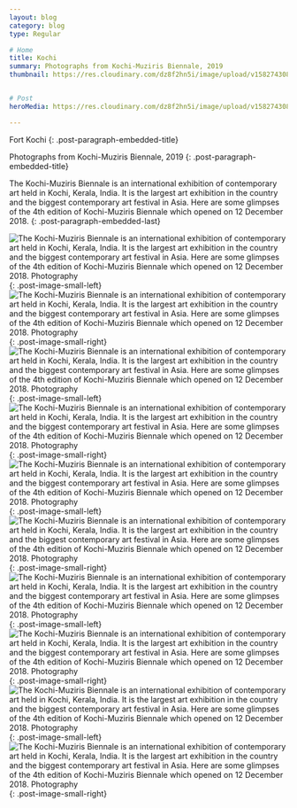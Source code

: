 ```yaml
---
layout: blog
category: blog
type: Regular

# Home
title: Kochi
summary: Photographs from Kochi-Muziris Biennale, 2019
thumbnail: https://res.cloudinary.com/dz8f2hn5i/image/upload/v1582743084/Kochi/Kochi_-_Thumbnail_ukj2o3.png


# Post
heroMedia: https://res.cloudinary.com/dz8f2hn5i/image/upload/v1582743085/Kochi/Kochi_j5ts91.png

---
```


Fort Kochi
{: .post-paragraph-embedded-title}

Photographs from Kochi-Muziris Biennale, 2019
{: .post-paragraph-embedded-title}

The Kochi-Muziris Biennale is an international exhibition of contemporary art held in Kochi, Kerala, India. It is the largest art exhibition in the country and the biggest contemporary art festival in Asia. Here are some glimpses of the 4th edition of Kochi-Muziris Biennale which opened on 12 December 2018.
{: .post-paragraph-embedded-last}


<img src="https://res.cloudinary.com/dz8f2hn5i/image/upload/v1582743123/Kochi/1_r0wbi6.jpg" alt="The Kochi-Muziris Biennale is an international exhibition of contemporary art held in Kochi, Kerala, India. It is the largest art exhibition in the country and the biggest contemporary art festival in Asia. Here are some glimpses of the 4th edition of Kochi-Muziris Biennale which opened on 12 December 2018. Photography">
{: .post-image-small-left} 

<img src="https://res.cloudinary.com/dz8f2hn5i/image/upload/v1582743123/Kochi/2_ibcsk4.jpg" alt="The Kochi-Muziris Biennale is an international exhibition of contemporary art held in Kochi, Kerala, India. It is the largest art exhibition in the country and the biggest contemporary art festival in Asia. Here are some glimpses of the 4th edition of Kochi-Muziris Biennale which opened on 12 December 2018. Photography">
{: .post-image-small-right} 



<img src="https://res.cloudinary.com/dz8f2hn5i/image/upload/v1582743130/Kochi/3_ozmspf.jpg" alt="The Kochi-Muziris Biennale is an international exhibition of contemporary art held in Kochi, Kerala, India. It is the largest art exhibition in the country and the biggest contemporary art festival in Asia. Here are some glimpses of the 4th edition of Kochi-Muziris Biennale which opened on 12 December 2018. Photography">
{: .post-image-small-left} 

<img src="https://res.cloudinary.com/dz8f2hn5i/image/upload/v1582743127/Kochi/4_rgjhag.jpg" alt="The Kochi-Muziris Biennale is an international exhibition of contemporary art held in Kochi, Kerala, India. It is the largest art exhibition in the country and the biggest contemporary art festival in Asia. Here are some glimpses of the 4th edition of Kochi-Muziris Biennale which opened on 12 December 2018. Photography">
{: .post-image-small-right} 



<img src="https://res.cloudinary.com/dz8f2hn5i/image/upload/v1582743124/Kochi/5_xtpzqj.jpg" alt="The Kochi-Muziris Biennale is an international exhibition of contemporary art held in Kochi, Kerala, India. It is the largest art exhibition in the country and the biggest contemporary art festival in Asia. Here are some glimpses of the 4th edition of Kochi-Muziris Biennale which opened on 12 December 2018. Photography">
{: .post-image-small-left} 

<img src="https://res.cloudinary.com/dz8f2hn5i/image/upload/v1582743128/Kochi/6_ub9cgx.jpg" alt="The Kochi-Muziris Biennale is an international exhibition of contemporary art held in Kochi, Kerala, India. It is the largest art exhibition in the country and the biggest contemporary art festival in Asia. Here are some glimpses of the 4th edition of Kochi-Muziris Biennale which opened on 12 December 2018. Photography">
{: .post-image-small-right} 



<img src="https://res.cloudinary.com/dz8f2hn5i/image/upload/v1582743126/Kochi/7_y92hmu.jpg" alt="The Kochi-Muziris Biennale is an international exhibition of contemporary art held in Kochi, Kerala, India. It is the largest art exhibition in the country and the biggest contemporary art festival in Asia. Here are some glimpses of the 4th edition of Kochi-Muziris Biennale which opened on 12 December 2018. Photography">
{: .post-image-small-left} 

<img src="https://res.cloudinary.com/dz8f2hn5i/image/upload/v1582743126/Kochi/8_ai9fno.jpg" alt="The Kochi-Muziris Biennale is an international exhibition of contemporary art held in Kochi, Kerala, India. It is the largest art exhibition in the country and the biggest contemporary art festival in Asia. Here are some glimpses of the 4th edition of Kochi-Muziris Biennale which opened on 12 December 2018. Photography">
{: .post-image-small-right} 


<img src="https://res.cloudinary.com/dz8f2hn5i/image/upload/v1582743125/Kochi/9_psgxvv.jpg" alt="The Kochi-Muziris Biennale is an international exhibition of contemporary art held in Kochi, Kerala, India. It is the largest art exhibition in the country and the biggest contemporary art festival in Asia. Here are some glimpses of the 4th edition of Kochi-Muziris Biennale which opened on 12 December 2018. Photography">
{: .post-image-small-left} 

<img src="https://res.cloudinary.com/dz8f2hn5i/image/upload/v1582743126/Kochi/10_tbxgv0.jpg" alt="The Kochi-Muziris Biennale is an international exhibition of contemporary art held in Kochi, Kerala, India. It is the largest art exhibition in the country and the biggest contemporary art festival in Asia. Here are some glimpses of the 4th edition of Kochi-Muziris Biennale which opened on 12 December 2018. Photography">
{: .post-image-small-right} 














